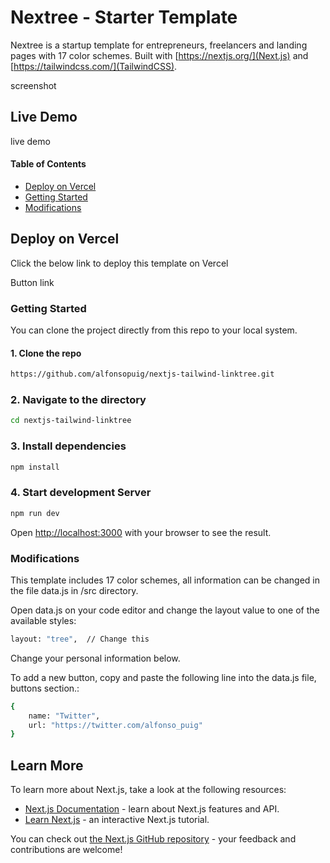 # Nextree - Starter Template

Nextree is a startup template for entrepreneurs, freelancers and landing pages with 17 color schemes. Built with [https://nextjs.org/](Next.js) and [https://tailwindcss.com/](TailwindCSS).

screenshot

## Live Demo

live demo

#### Table of Contents

- [Deploy on Vercel](#deploy-on-vercel)
- [Getting Started](#getting-started)
- [Modifications](#modifications)


## Deploy on Vercel

Click the below link to deploy this template on Vercel

Button link

### Getting Started

You can clone the project directly from this repo to your local system.

#### 1. Clone the repo

```bash
https://github.com/alfonsopuig/nextjs-tailwind-linktree.git
```

### 2. Navigate to the directory

```bash
cd nextjs-tailwind-linktree
```

### 3. Install dependencies

```bash
npm install
```

### 4. Start development Server

```bash
npm run dev
```

Open [http://localhost:3000](http://localhost:3000) with your browser to see the result.


### Modifications

This template includes 17 color schemes, all information can be changed in the file data.js in /src directory.

Open data.js on your code editor and change the layout value to one of the available styles:

```bash
layout: "tree",  // Change this
```

Change your personal information below.

To add a new button, copy and paste the following line into the data.js file, buttons section.:

```bash
{       
    name: "Twitter", 
    url: "https://twitter.com/alfonso_puig" 
}
```


## Learn More

To learn more about Next.js, take a look at the following resources:

- [Next.js Documentation](https://nextjs.org/docs) - learn about Next.js features and API.
- [Learn Next.js](https://nextjs.org/learn) - an interactive Next.js tutorial.

You can check out [the Next.js GitHub repository](https://github.com/vercel/next.js/) - your feedback and contributions are welcome!